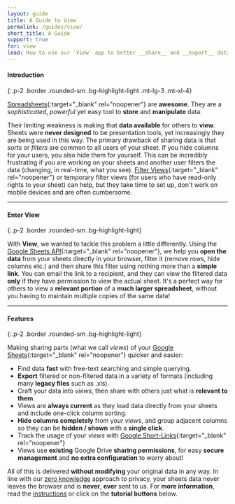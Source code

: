 ```yaml
---
layout: guide
title: A Guide to View
permalink: /guides/view/
short_title: A Guide
support: true
for: view
lead: How to use our `View` app to better __share__ and __export__ data from sheets!
---
```


#### Introduction
{:.p-2 .border .rounded-sm .bg-highlight-light .mt-lg-3 .mt-xl-4}

[Spreadsheets](https://www.google.com/sheets/about){:target="_blank" rel="noopener"} are __awesome__. They are a _sophisticated_, _powerful_ yet easy tool to __store__ and __manipulate__ data.

Their limiting weakness is making that __data available__ for others to __view__. Sheets were __never designed__ to be presentation tools, yet increasingly they are being used in this way. The primary drawback of sharing data is that _sorts_ or _filters_ are common to all users of your sheet. If you hide columns for your users, you also hide them for yourself. This can be incredibly frustrating if you are working on your sheets and another user filters the data (changing, in real-time, what you see). [Filter Views][1]{:target="_blank" rel="noopener"} or temporary filter views (for users who have read-only rights to your sheet) can help, but they take time to set up, don't work on mobile devices and are often cumbersome.

- - -

#### Enter View
{:.p-2 .border .rounded-sm .bg-highlight-light}

With __View__, we wanted to tackle this problem a little differently. Using the [Google Sheets API](https://developers.google.com/sheets/api/){:target="_blank" rel="noopener"}, we help you __open the data__ from your sheets directly in your browser, filter it (remove rows, hide columns etc.) and then share this filter using nothing more than a __simple link__. You can email the link to a recipient, and they can view the filtered data __only__ if they have permission to view the actual sheet. It's a perfect way for others to view a __relevant portion__ of a __much larger spreadsheet__, without you having to maintain multiple copies of the same data!

- - -

#### Features
{:.p-2 .border .rounded-sm .bg-highlight-light}

Making sharing parts (what we call _views_) of your [Google Sheets](https://www.google.com/sheets/about){:target="_blank" rel="noopener"} quicker and easier:

+ Find data __fast__ with free-text searching and simple querying.
+ __Export__ filtered or non-filtered data in a variety of formats (including many __legacy files__ such as .xls).
+ Craft your data into _views_, then share with others just what is __relevant to them__.
+ Views are __always current__ as they load data directly from your sheets and include one-click column sorting.
+ __Hide columns completely__ from your _views_, and group adjacent columns so they can be __hidden / shown__ with a __single click__.
+ Track the usage of your _views_ with [Google Short-Links](https://goo.gl){:target="_blank" rel="noopener"}
+ Views use __existing__ Google Drive __sharing permissions__, for easy __secure management__ and __no extra configuration__ to worry about!

All of this is delivered __without modifying__ your original data in any way. In line with our [zero knowledge](/about#privacy) approach to privacy, your sheets data never leaves the browser and is __never__, __ever__ sent to us. For __more information__, read the [instructions](/view/#instructions) or click on the __tutorial buttons__ below.

  [1]: https://support.google.com/docs/answer/3540681#filter_view "Use Filter Views"